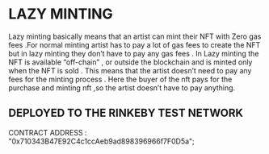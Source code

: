 #  LAZY MINTING 
Lazy minting basically means that an artist can mint their NFT with Zero gas fees .For 
normal minting artist has to pay a lot of gas fees to create the NFT but in lazy minting 
they don’t have to pay any gas fees . In Lazy minting the NFT is available “off-chain” , or 
outside the blockchain and is minted only when the NFT is sold . This means that the 
artist doesn’t need to pay any fees for the minting process . Here the buyer of the nft pays 
for the purchase and minting nft ,so the artist doesn’t have to pay anything.



## DEPLOYED TO THE RINKEBY TEST NETWORK
CONTRACT ADDRESS : "0x710343B47E92C4c1ccAeb9ad898396966f7F0D5a";

